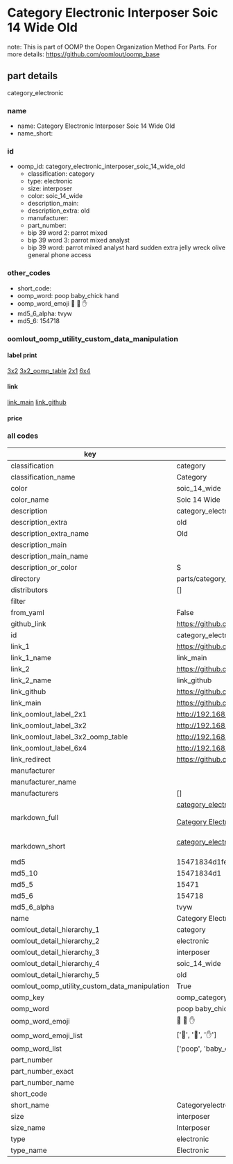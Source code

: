 # Category Electronic Interposer Soic 14 Wide Old  

note: This is part of OOMP the Oopen Organization Method For Parts. For more details: https://github.com/oomlout/oomp_base

##  part details
  



category_electronic



### name
* name: Category Electronic Interposer Soic 14 Wide Old
* name_short: 
### id
* oomp_id: category_electronic_interposer_soic_14_wide_old
  * classification: category
  * type: electronic
  * size: interposer
  * color: soic_14_wide
  * description_main: 
  * description_extra: old
  * manufacturer: 
  * part_number: 
  * bip 39 word 2: parrot mixed
  * bip 39 word 3: parrot mixed analyst
  * bip 39 word: parrot mixed analyst hard sudden extra jelly wreck olive general phone access

### other_codes
* short_code: 
* oomp_word: poop baby_chick hand
* oomp_word_emoji :poop: :baby_chick: :hand:
* md5_6_alpha: tvyw
* md5_6: 154718






### oomlout_oomp_utility_custom_data_manipulation
#### label print
[3x2](http://192.168.1.245:1112/?label=oomp%20tvyw)
[3x2_oomp_table](http://192.168.1.108:1112/?label=oomp%20tvyw)
[2x1](http://192.168.1.242:1112/?label=oomp%20tvyw)
[6x4](http://192.168.1.55:1112/?label=oomp%20tvyw)    

#### link

[link_main](https://github.com/oomlout/oomlout_oomp_version_1_messy/tree/main/parts/category_electronic_interposer_soic_14_wide_old) [link_github](https://github.com/oomlout/oomlout_oomp_version_1_messy/tree/main/parts/category_electronic_interposer_soic_14_wide_old)                             

#### price







### all codes 
| key | value |  
| --- | --- |  
| classification | category |  
| classification_name | Category |  
| color | soic_14_wide |  
| color_name | Soic 14 Wide |  
| description | category_electronic |  
| description_extra | old |  
| description_extra_name | Old |  
| description_main |  |  
| description_main_name |  |  
| description_or_color | S  |  
| directory | parts/category_electronic_interposer_soic_14_wide_old |  
| distributors | [] |  
| filter |  |  
| from_yaml | False |  
| github_link | https://github.com/oomlout/oomlout_oomp_part_src/tree/main/parts/category_electronic_interposer_soic_14_wide_old |  
| id | category_electronic_interposer_soic_14_wide_old |  
| link_1 | https://github.com/oomlout/oomlout_oomp_version_1_messy/tree/main/parts/category_electronic_interposer_soic_14_wide_old |  
| link_1_name | link_main |  
| link_2 | https://github.com/oomlout/oomlout_oomp_version_1_messy/tree/main/parts/category_electronic_interposer_soic_14_wide_old |  
| link_2_name | link_github |  
| link_github | https://github.com/oomlout/oomlout_oomp_version_1_messy/tree/main/parts/category_electronic_interposer_soic_14_wide_old |  
| link_main | https://github.com/oomlout/oomlout_oomp_version_1_messy/tree/main/parts/category_electronic_interposer_soic_14_wide_old |  
| link_oomlout_label_2x1 | http://192.168.1.242:1112/?label=oomp%20tvyw |  
| link_oomlout_label_3x2 | http://192.168.1.245:1112/?label=oomp%20tvyw |  
| link_oomlout_label_3x2_oomp_table | http://192.168.1.108:1112/?label=oomp%20tvyw |  
| link_oomlout_label_6x4 | http://192.168.1.55:1112/?label=oomp%20tvyw |  
| link_redirect | https://github.com/oomlout/oomlout_oomp_version_1_messy/tree/main/parts/category_electronic_interposer_soic_14_wide_old |  
| manufacturer |  |  
| manufacturer_name |  |  
| manufacturers | [] |  
| markdown_full | [category_electronic_interposer_soic_14_wide_old](none)<br>[](none)<br>[Category Electronic Interposer Soic 14 Wide Old](none)<br><br> |  
| markdown_short | [category_electronic_interposer_soic_14_wide_old](none)<br><br> |  
| md5 | 15471834d1fe2ef9446c469210a38d03 |  
| md5_10 | 15471834d1 |  
| md5_5 | 15471 |  
| md5_6 | 154718 |  
| md5_6_alpha | tvyw |  
| name | Category Electronic Interposer Soic 14 Wide Old |  
| oomlout_detail_hierarchy_1 | category |  
| oomlout_detail_hierarchy_2 | electronic |  
| oomlout_detail_hierarchy_3 | interposer |  
| oomlout_detail_hierarchy_4 | soic_14_wide |  
| oomlout_detail_hierarchy_5 | old |  
| oomlout_oomp_utility_custom_data_manipulation | True |  
| oomp_key | oomp_category_electronic_interposer_soic_14_wide_old |  
| oomp_word | poop baby_chick hand |  
| oomp_word_emoji | :poop: :baby_chick: :hand: |  
| oomp_word_emoji_list | [':poop:', ':baby_chick:', ':hand:'] |  
| oomp_word_list | ['poop', 'baby_chick', 'hand'] |  
| part_number |  |  
| part_number_exact |  |  
| part_number_name |  |  
| short_code |  |  
| short_name | Categoryelectronic |  
| size | interposer |  
| size_name | Interposer |  
| type | electronic |  
| type_name | Electronic |  
